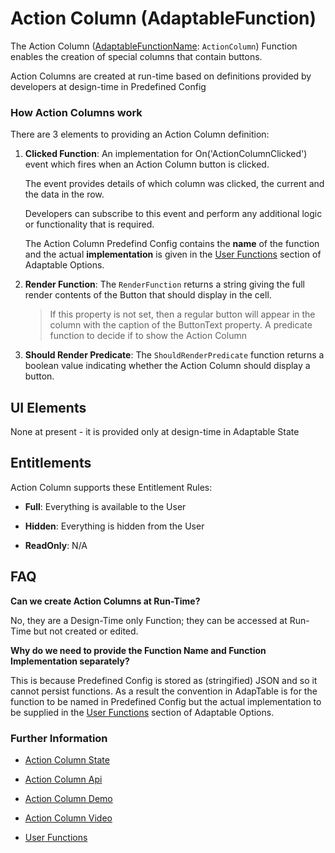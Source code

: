 # Action Column (AdaptableFunction)

The Action Column ([AdaptableFunctionName](https://api.adaptabletools.com/modules/_src_predefinedconfig_common_types_.html#adaptablefunctionname): `ActionColumn`) Function enables the creation of special columns that contain buttons.

Action Columns are created at run-time based on definitions provided by developers at design-time in Predefined Config 

### How Action Columns work
There are 3 elements to providing an Action Column definition:

1. **Clicked Function**: An implementation for On('ActionColumnClicked') event which fires when an Action Column button is clicked.

    The event provides details of which column was clicked, the current and the data in the row.  
    
    Developers can subscribe to this event and perform any additional logic or functionality that is required.

    The Action Column Predefind Config contains the **name** of the function and the actual **implementation** is given in the [User Functions](https://api.adaptabletools.com/modules/_src_adaptableoptions_userfunctions_.html) section of Adaptable Options.

2.  **Render Function**: The `RenderFunction` returns a string giving the full render contents of the Button that should display in the cell.

    > If this property is not set, then a regular button will appear in the column with the caption of the ButtonText property. A predicate function to decide if to show the Action Column

3.  **Should Render Predicate**: The `ShouldRenderPredicate` function returns a boolean value indicating whether the Action Column should display a button.

## UI Elements
None at present - it is provided only at design-time in Adaptable State

## Entitlements
Action Column supports these Entitlement Rules:

- **Full**: Everything is available to the User

- **Hidden**: Everything is hidden from the User

- **ReadOnly**: N/A

## FAQ

**Can we create Action Columns at Run-Time?**

No, they are a Design-Time only Function; they can be accessed at Run-Time but not created or edited.

**Why do we need to provide the Function Name and Function Implementation separately?**

This is because Predefined Config is stored as (stringified) JSON and so it cannot persist functions.  As a result the convention in AdapTable is for the function to be named in Predefined Config but the actual implementation to be supplied in the [User Functions](https://api.adaptabletools.com/modules/_src_adaptableoptions_userfunctions_.html) section of Adaptable Options.

### Further Information

- [Action Column State](https://api.adaptabletools.com/interfaces/_src_predefinedconfig_actioncolumnstate_.actioncolumnstate.html)

- [Action Column Api](https://api.adaptabletools.com/interfaces/_src_api_actioncolumnapi_.actioncolumnapi.html)

- [Action Column Demo](https://demo.adaptabletools.com/column/aggridactioncolumnsdemo)

- [Action Column Video](https://youtu.be/y0cDvtdmSKM)

- [User Functions](https://api.adaptabletools.com/modules/_src_adaptableoptions_userfunctions_.html)

